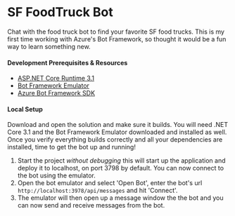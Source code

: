 # SF FoodTruck Bot
Chat with the food truck bot to find your favorite SF food trucks. This is my first time working with Azure's Bot Framework, so thought it would be a fun way to learn something new.

#### Development Prerequisites & Resources
- [ASP.NET Core Runtime 3.1](https://dotnet.microsoft.com/en-us/download/dotnet/3.1)
- [Bot Framework Emulator](https://github.com/microsoft/BotFramework-Emulator/blob/master/README.md)
- [Azure Bot Framework SDK](https://docs.microsoft.com/en-us/azure/bot-service/index-bf-sdk?view=azure-bot-service-4.0)


#### Local Setup

Download and open the solution and make sure it builds. You will need .NET Core 3.1 and the Bot Framework Emulator downloaded and installed as well. Once you verify everything builds correctly and all your dependencies are installed, time to get the bot up and running!

1. Start the project _without debugging_ this will start up the application and deploy it to localhost, on port 3798 by default. You can now connect to the bot using the emulator.
2. Open the bot emulator and select 'Open Bot', enter the bot's url `http://localhost:3978/api/messages` and hit 'Connect'.
3. The emulator will then open up a message window the the bot and you can now send and receive messages from the bot.

